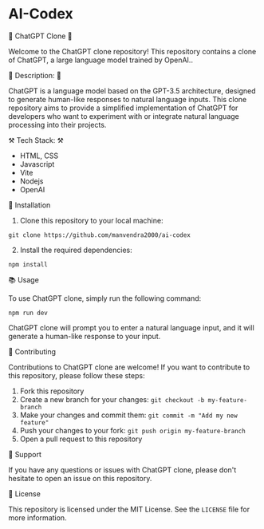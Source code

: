 # AI-Codex

🤖 ChatGPT Clone 🚀

Welcome to the ChatGPT clone repository! This repository contains a clone of ChatGPT, a large language model trained by OpenAI..

📝 Description: 📝

ChatGPT is a language model based on the GPT-3.5 architecture, designed to generate human-like responses to natural language inputs. This clone repository aims to provide a simplified implementation of ChatGPT for developers who want to experiment with or integrate natural language processing into their projects.

⚒️ Tech Stack: ⚒️
- HTML, CSS
- Javascript
- Vite
- Nodejs
- OpenAI

🔧 Installation

1. Clone this repository to your local machine:
```
git clone https://github.com/manvendra2000/ai-codex
```

2. Install the required dependencies:
```
npm install
```

📚 Usage

To use ChatGPT clone, simply run the following command:
```
npm run dev
```

ChatGPT clone will prompt you to enter a natural language input, and it will generate a human-like response to your input.

🤝 Contributing

Contributions to ChatGPT clone are welcome! If you want to contribute to this repository, please follow these steps:

1. Fork this repository
2. Create a new branch for your changes: `git checkout -b my-feature-branch`
3. Make your changes and commit them: `git commit -m "Add my new feature"`
4. Push your changes to your fork: `git push origin my-feature-branch`
5. Open a pull request to this repository

💬 Support

If you have any questions or issues with ChatGPT clone, please don't hesitate to open an issue on this repository.

📜 License

This repository is licensed under the MIT License. See the `LICENSE` file for more information.
